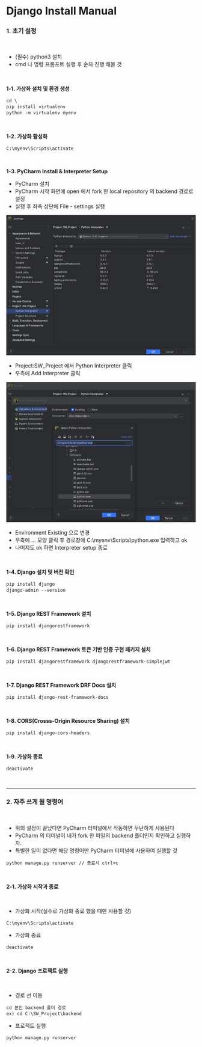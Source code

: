 # Django Install Manual

### 1. 초기 설정

<br>

- (필수) python3 설치
- cmd 나 명령 프롬프트 실행 후 순차 진행 해볼 것

<br>

**1-1. 가상화 설치 및 환경 생성** 
```
cd \
pip install virtualenv
python -m virtualenv myenv
```

<br>

**1-2. 가상화 활성화**
```
C:\myenv\Scripts\activate
```

<br>

**1-3. PyCharm Install & Interpreter Setup**

- PyCharm 설치
- PyCharm 시작 화면에 open 에서 fork 한 local repository 의 backend 경로로 설정
- 실행 후 좌측 상단에 File - settings 실행

<img src = "/images/Python_Interpreter_Setup_1.png">

- Project:SW_Project 에서 Python Interpreter 클릭
- 우측에 Add Interpreter 클릭

<img src = "/images/Python_Interpreter_Setup_2.png">

- Environment Existing 으로 변경
- 우측에 ... 모양 클릭 후 경로창에 C:\myenv\Scripts\python.exe 입력하고 ok
- 나머지도 ok 하면 Interpreter setup 종료

<br>

**1-4. Django 설치 및 버전 확인**
```
pip install django
django-admin --version
```

<br>

**1-5. Django REST Framework 설치**
```
pip install djangorestframework
```

<br>

**1-6. Django REST Framework 토큰 기반 인증 구현 패키지 설치**
```
pip install djangorestframework djangorestframework-simplejwt
```

<br>

**1-7. Django REST Framework DRF Docs 설치**
```
pip install django-rest-framework-docs
```

<br>

**1-8. CORS(Crosss-Origin Resource Sharing) 설치**
```
pip install django-cors-headers
```

<br>

**1-9. 가상화 종료**
```
deactivate
```

<br>

___

### 2. 자주 쓰게 될 명령어

<br>

- 위의 설정이 끝났다면 PyCharm 터미널에서 작동하면 무난하게 사용된다
- PyCharm 의 터미널이 내가 fork 한 파일의 backend 폴더인지 확인하고 실행하자.
- 특별한 일이 없다면 해당 명령어만 PyCharm 터미널에 사용하여 실행할 것
```
python manage.py runserver // 종료시 ctrl+c
```

<br>

**2-1. 가상화 시작과 종료**

<br>

- 가상화 시작(실수로 가상화 종료 했을 때만 사용할 것)
```
C:\myenv\Scripts\activate
```

- 가상화 종료
```
deactivate
```

<br>

**2-2. Django 프로젝트 실행**

<br>

- 경로 선 이동
```
cd 본인 backend 폴더 경로
ex) cd C:\SW_Project\backend
```

- 프로젝트 실행
```
python manage.py runserver
```